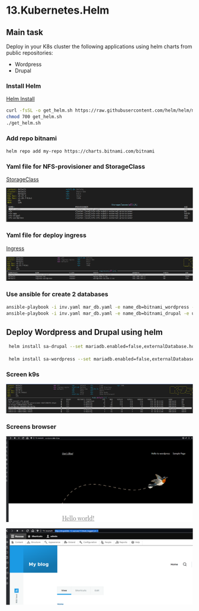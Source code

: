 # 13.Kubernetes.Helm

## Main task

Deploy in your K8s cluster the following applications using helm charts from public repositories:

* Wordpress
* Drupal

### Install Helm

[Helm Install](https://helm.sh/docs/intro/install/)

```bash
curl -fsSL -o get_helm.sh https://raw.githubusercontent.com/helm/helm/main/scripts/get-helm-3
chmod 700 get_helm.sh
./get_helm.sh
```

### Add repo bitnami

```bash
helm repo add my-repo https://charts.bitnami.com/bitnami
```

### Yaml file for NFS-provisioner and StorageClass

[StorageClass](nfs-subdir-external.yaml)

![StorageClass](storageclass.png)

### Yaml file for deploy ingress

[Ingress](ingress.yaml)

![Ingress](ingress.png)

### Use ansible for create 2 databases

```bash
ansible-playbook -i inv.yaml mar_db.yaml -e name_db=bitnami_wordpress -e user_db=bn_wordpress -e pass_db=bn_wordpress
ansible-playbook -i inv.yaml mar_db.yaml -e name_db=bitnami_drupal -e user_db=bn_drupal -e pass_db=bn_drupal
```

## Deploy Wordpress and Drupal using helm

```bash
 helm install sa-drupal --set mariadb.enabled=false,externalDatabase.host=192.168.201.2,externalDatabase.user=bn_drupal,externalDatabase.password=bn_drupal,externalDatabase.database=bitnami_drupal,global.storageClass=nfs-drupal,drupalUsername=admin,drupalPassword=admin,drupalEmail=igortank2323@gmail.com my-repo/drupal

 helm install sa-wordpress --set mariadb.enabled=false,externalDatabase.host=192.168.201.2,externalDatabase.user=bn_wordpress,externalDatabase.password=bn_wordpress,externalDatabase.database=bitnami_wordpress,global.storageClass=nfs-wordpress,wordpressUsername=wp_admin,wordpressPassword=wp_admin,wordpressEmail=igortank2323@gmail.com my-repo/wordpress
```

### Screen k9s

![k9s](k9s.png)

### Screens browser

![wordpress](Wordpress.png)

![drupal](Drupal.png)
